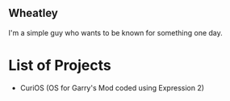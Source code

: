 ## Wheatley
I'm a simple guy who wants to be known for something one day.

# List of Projects
* CuriOS (OS for Garry's Mod coded using Expression 2)
